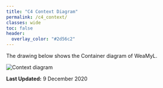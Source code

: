 ```yaml
---
title: "C4 Context Diagram"
permalink: /c4_context/
classes: wide
toc: false
header:
  overlay_color: "#2d56c2" 
---
```


The drawing below shows the Container diagram of WeaMyL.

![Context diagram](http://www.plantuml.com/plantuml/proxy?cache=no&src=https://raw.githubusercontent.com/metno/weamyl/master/architecture/context.puml)

**Last Updated:** 9 December 2020
